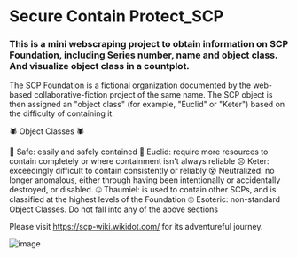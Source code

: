 # Secure Contain Protect_SCP
### This is a mini webscraping project to obtain information on SCP Foundation, including Series number, name and object class. And visualize object class in a countplot. 
 
 The SCP Foundation is a fictional organization documented by the web-based collaborative-fiction project of the same name. The SCP object is then assigned an "object class" (for example, "Euclid" or "Keter") based on the difficulty of containing it.  

🕷  Object Classes 🕷

🙂 Safe: easily and safely contained
🤔 Euclid: require more resources to contain completely or where containment isn't always reliable
😣 Keter: exceedingly difficult to contain consistently or reliably 
😵 Neutralized: no longer anomalous, either through having been intentionally or accidentally destroyed, or disabled.
🤐 Thaumiel: is used to contain other SCPs, and is classified at the highest levels of the Foundation
🙄 Esoteric: non-standard Object Classes. Do not fall into any of the above sections

Please visit https://scp-wiki.wikidot.com/ for its adventureful journey.

![image](https://user-images.githubusercontent.com/59931296/131261131-1abda099-9ae7-42e7-ba9f-d0a94d91cb48.png)



